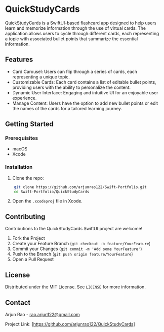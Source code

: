 # QuickStudyCards

QuickStudyCards is a SwiftUI-based flashcard app designed to help users learn and memorize information through the use of virtual cards. The application allows users to cycle through different cards, each representing a topic with associated bullet points that summarize the essential information.

## Features

- Card Carousel: Users can flip through a series of cards, each representing a unique topic.
- Customizable Cards: Each card contains a list of editable bullet points, providing users with the ability to personalize the content.
- Dynamic User Interface: Engaging and intuitive UI for an enjoyable user experience.
- Manage Content: Users have the option to add new bullet points or edit the names of the cards for a tailored learning journey.

## Getting Started

### Prerequisites

- macOS
- Xcode

### Installation

1. Clone the repo:
```sh
    git clone https://github.com/arjunrao122/Swift-Portfolio.git
    cd Swift-Portfolio/QuickStudyCards
```
2. Open the `.xcodeproj` file in Xcode.

## Contributing

Contributions to the QuickStudyCards SwiftUI project are welcome!

1. Fork the Project
2. Create your Feature Branch (`git checkout -b feature/YourFeature`)
3. Commit your Changes (`git commit -m 'Add some YourFeature'`)
4. Push to the Branch (`git push origin feature/YourFeature`)
5. Open a Pull Request

## License

Distributed under the MIT License. See `LICENSE` for more information.

## Contact

Arjun Rao - rao.arjun122@gmail.com

Project Link: [https://github.com/arjunrao122/QuickStudyCards]
